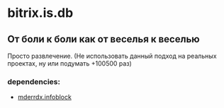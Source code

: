 # bitrix.is.db

## От боли к боли как от веселья к веселью
Просто развлечение. (Не использовать данный подход на реальных проектах, ну или подумать +100500 раз)


### dependencies:
- [mderrdx.infoblock](https://github.com/mderrdx5341/mderrdx.infoblocks)